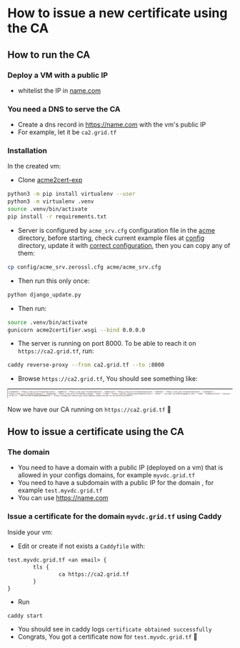 # How to issue a new certificate using the CA

## How to run the CA

### Deploy a VM with a public IP

- whitelist the IP in [name.com](https://www.name.com/account/settings/api)

### You need a DNS to serve the CA

- Create a dns record in <https://name.com> with the vm's public IP
- For example, let it be `ca2.grid.tf`

### Installation

In the created vm:

- Clone [acme2cert-exp](https://github.com/abom/acme2cert-exp)

```bash
python3 -m pip install virtualenv --user
python3 -m virtualenv .venv
source .venv/bin/activate
pip install -r requirements.txt
```

- Server is configured by `acme_srv.cfg` configuration file in the [acme](/acme) directory,
before starting, check current example files at [config](/config) directory,
update it with [correct configuration](/README.md#configuring-the-server),
then you can copy any of them:

```bash
cp config/acme_srv.zerossl.cfg acme/acme_srv.cfg
```

- Then run this only once:

```bash
python django_update.py
```

- Then run:

```bash
source .venv/bin/activate
gunicorn acme2certifier.wsgi --bind 0.0.0.0
```

- The server is running on port 8000. To be able to reach it on `https://ca2.grid.tf`, run:

```bash
caddy reverse-proxy --from ca2.grid.tf --to :8000
```

- Browse `https://ca2.grid.tf`, You should see something like:

![ ](../diagram/browse_server.png)

Now we have our CA running on `https://ca2.grid.tf` 🎉

## How to issue a certificate using the CA

### The domain

- You need to have a domain with a public IP (deployed on a vm) that is allowed in your configs domains, for example `myvdc.grid.tf`
- You need to have a subdomain with a public IP for the domain , for example `test.myvdc.grid.tf`
- You can use <https://name.com>

### Issue a certificate for the domain `myvdc.grid.tf` using Caddy

Inside your vm:

- Edit or create if not exists a `Caddyfile` with:

```caddy
test.myvdc.grid.tf <an email> {
        tls {
                ca https://ca2.grid.tf
        }
}
```

- Run

```bash
caddy start
```

- You should see in caddy logs `certificate obtained successfully`
- Congrats, You got a certificate now for `test.myvdc.grid.tf` 🎉
